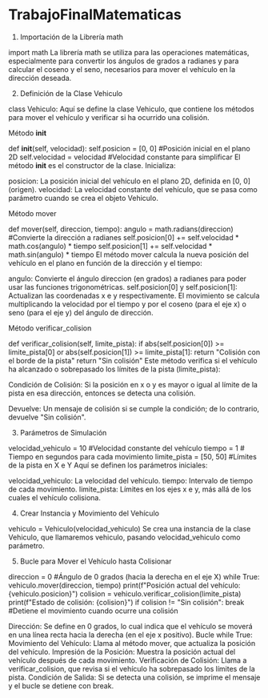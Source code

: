# TrabajoFinalMatematicas

1. Importación de la Librería math

import math
La librería math se utiliza para las operaciones matemáticas, especialmente para convertir los ángulos de grados a radianes y para calcular el coseno y el seno, necesarios para mover el vehículo en la dirección deseada.

2. Definición de la Clase Vehiculo

class Vehiculo:
Aquí se define la clase Vehiculo, que contiene los métodos para mover el vehículo y verificar si ha ocurrido una colisión.

Método __init__

def __init__(self, velocidad):
    self.posicion = [0, 0]  #Posición inicial en el plano 2D
    self.velocidad = velocidad  #Velocidad constante para simplificar
El método __init__ es el constructor de la clase. Inicializa:

posicion: La posición inicial del vehículo en el plano 2D, definida en [0, 0] (origen).
velocidad: La velocidad constante del vehículo, que se pasa como parámetro cuando se crea el objeto Vehiculo.

Método mover

def mover(self, direccion, tiempo):
    angulo = math.radians(direccion)  #Convierte la dirección a radianes
    self.posicion[0] += self.velocidad * math.cos(angulo) * tiempo
    self.posicion[1] += self.velocidad * math.sin(angulo) * tiempo
El método mover calcula la nueva posición del vehículo en el plano en función de la dirección y el tiempo:

angulo: Convierte el ángulo direccion (en grados) a radianes para poder usar las funciones trigonométricas.
self.posicion[0] y self.posicion[1]: Actualizan las coordenadas x e y respectivamente. El movimiento se calcula multiplicando la velocidad por el tiempo y por el coseno (para el eje x) o seno (para el eje y) del ángulo de dirección.

Método verificar_colision

def verificar_colision(self, limite_pista):
    if abs(self.posicion[0]) >= limite_pista[0] or abs(self.posicion[1]) >= limite_pista[1]:
        return "Colisión con el borde de la pista"
    return "Sin colisión"
Este método verifica si el vehículo ha alcanzado o sobrepasado los límites de la pista (limite_pista):

Condición de Colisión: Si la posición en x o y es mayor o igual al límite de la pista en esa dirección, entonces se detecta una colisión.

Devuelve: Un mensaje de colisión si se cumple la condición; de lo contrario, devuelve "Sin colisión".

3. Parámetros de Simulación

velocidad_vehiculo = 10  #Velocidad constante del vehículo
tiempo = 1  # Tiempo en segundos para cada movimiento
limite_pista = [50, 50]  #Límites de la pista en X e Y
Aquí se definen los parámetros iniciales:

velocidad_vehiculo: La velocidad del vehículo.
tiempo: Intervalo de tiempo de cada movimiento.
limite_pista: Límites en los ejes x e y, más allá de los cuales el vehículo colisiona.

4. Crear Instancia y Movimiento del Vehículo

vehiculo = Vehiculo(velocidad_vehiculo)
Se crea una instancia de la clase Vehiculo, que llamaremos vehiculo, pasando velocidad_vehiculo como parámetro.

5. Bucle para Mover el Vehículo hasta Colisionar

direccion = 0  #Ángulo de 0 grados (hacia la derecha en el eje X)
while True:
    vehiculo.mover(direccion, tiempo)
    print(f"Posición actual del vehículo: {vehiculo.posicion}")
    colision = vehiculo.verificar_colision(limite_pista)
    print(f"Estado de colisión: {colision}")
    if colision != "Sin colisión":
        break  #Detiene el movimiento cuando ocurre una colisión

Dirección: Se define en 0 grados, lo cual indica que el vehículo se moverá en una línea recta hacia la derecha (en el eje x positivo).
Bucle while True:
Movimiento del Vehículo: Llama al método mover, que actualiza la posición del vehículo.
Impresión de la Posición: Muestra la posición actual del vehículo después de cada movimiento.
Verificación de Colisión: Llama a verificar_colision, que revisa si el vehículo ha sobrepasado los límites de la pista.
Condición de Salida: Si se detecta una colisión, se imprime el mensaje y el bucle se detiene con break.

